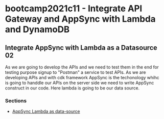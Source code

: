 # bootcamp2021c11 - Integrate API Gateway and AppSync with Lambda and DynamoDB

## Integrate AppSync with Lambda as a Datasource 02

As we are going to develop the APIs and we need to test them in the end for testing purpose signup to "Postman" a service to test APIs. As we are developing APIs and with cdk framework AppSync is the techonology whihc is going to handdle our APIs on the server side we need to write AppSync construct in our code. Here lambda is going to be our data source.

### Sections

- [AppSync Lambda as data-source](./step03_appsync_lambda_as_datasource)
